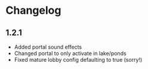 # Changelog

## 1.2.1

- Added portal sound effects
- Changed portal to only activate in lake/ponds
- Fixed mature lobby config defaulting to true (sorry!)
